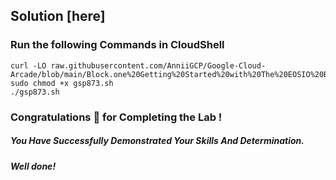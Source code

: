 

## Solution [here] 

### Run the following Commands in CloudShell

```
curl -LO raw.githubusercontent.com/AnniiGCP/Google-Cloud-Arcade/blob/main/Block.one%20Getting%20Started%20with%20The%20EOSIO%20Blockchain/gsp873.sh
sudo chmod +x gsp873.sh
./gsp873.sh
```

### Congratulations 🎉 for Completing the Lab !

##### *You Have Successfully Demonstrated Your Skills And Determination.*

#### *Well done!*
